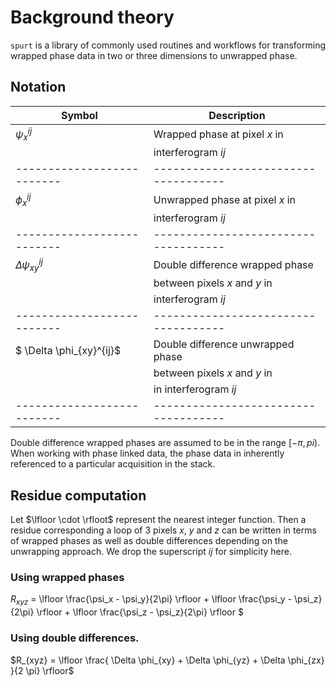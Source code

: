 # Background theory

`spurt` is a library of commonly used routines and workflows for transforming wrapped phase data in two or three dimensions to unwrapped phase.

## Notation

|     Symbol               |               Description          |
|--------------------------|------------------------------------|
| $\psi_{x}^{ij}$          | Wrapped phase at pixel $x$ in      |
|                          | interferogram $ij$                 |
|--------------------------|------------------------------------|
| $\phi_{x}^{ij}$          | Unwrapped phase at pixel $x$ in    |
|                          | interferogram $ij$                 |
|--------------------------|------------------------------------|
| $\Delta \psi_{xy} ^{ij}$ |Double difference wrapped phase     |
|                          |between pixels $x$ and $y$ in       |
|                          |interferogram $ij$                  |
|--------------------------|------------------------------------|
| $ \Delta \phi_{xy}^{ij}$ | Double difference unwrapped phase  |
|                          | between pixels $x$ and $y$ in      |
|                          | in interferogram $ij$              |
|--------------------------|------------------------------------|


Double difference wrapped phases are assumed to be in the range $\left[ -\pi, pi \right)$.
When working with phase linked data, the phase data in inherently referenced to a particular acquisition in the stack.

## Residue computation

Let $\lfloor \cdot \rfloot$ represent the nearest integer function. Then a residue corresponding a loop of 3 pixels $x$, $y$ and $z$ can be written in terms of wrapped phases as well as double differences depending on the unwrapping approach. We drop the superscript $ij$ for simplicity here.


### Using wrapped phases

$R_{xyz}$ = \lfloor \frac{\psi_x - \psi_y}{2\pi} \rfloor +  \lfloor \frac{\psi_y - \psi_z}{2\pi} \rfloor +  \lfloor \frac{\psi_z - \psi_z}{2\pi} \rfloor $


### Using double differences.

$R_{xyz} = \lfloor \frac{ \Delta \phi_{xy} + \Delta \phi_{yz} + \Delta \phi_{zx} }{2 \pi} \rfloor$
